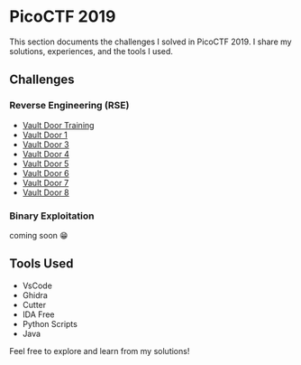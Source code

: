 # PicoCTF 2019  
This section documents the challenges I solved in PicoCTF 2019. I share my solutions, experiences, and the tools I used.  

## Challenges  
### Reverse Engineering (RSE)  
- [Vault Door Training](./vault-door-training.md)  
- [Vault Door 1](./VaultDoor1.md)  
- [Vault Door 3](./VaultDoor3.md)  
- [Vault Door 4](./VaultDoor4.md)  
- [Vault Door 5](./VaultDoor5.md)  
- [Vault Door 6](./VaultDoor6.md)
- [Vault Door 7](./VaultDoor7.md)
- [Vault Door 8](./VaultDoor8.md)

### Binary Exploitation  
coming soon 😁


## Tools Used  
- VsCode
- Ghidra  
- Cutter  
- IDA Free  
- Python Scripts
- Java 

Feel free to explore and learn from my solutions!
